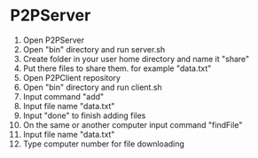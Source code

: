 # P2PServer
1. Open P2PServer
2. Open "bin" directory and run server.sh
3. Create folder in your user home directory and name it "share"
4. Put there files to share them. for example "data.txt"
5. Open P2PClient repository
6. Open "bin" directory and run client.sh
7. Input command "add"
8. Input file name "data.txt"
9. Input "done" to finish adding files
10. On the same or another computer input command "findFile"
11. Input file name "data.txt"
12. Type computer number for file downloading